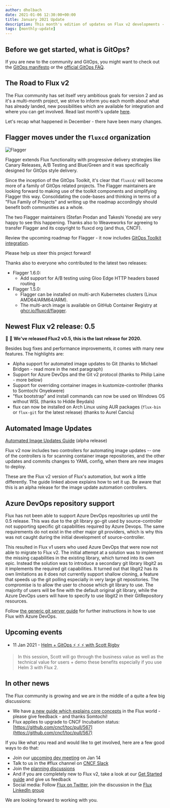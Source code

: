 ```yaml
---
author: dholbach
date: 2021-01-06 12:30:00+00:00
title: January 2021 Update
description: This month's edition of updates on Flux v2 developments - 0.5.0 release, Flagger as a Flux project, first Alpha of Image Update functionality, new guides and more.
tags: [monthly-update]
---
```


**Before we get started, what is GitOps?**
------------------------------------------

If you are new to the community and GitOps, you might want to check out
the [GitOps manifesto](https://web.archive.org/web/20231124194854/https://www.weave.works/blog/what-is-gitops-really)
or the [official GitOps FAQ](https://web.archive.org/web/20231206152723/https://www.weave.works/blog/the-official-gitops-faq).

**The Road to Flux v2**
-----------------------

The Flux community has set itself very ambitious goals for version 2 and
as it's a multi-month project, we strive to inform you each month about
what has already landed, new possibilities which are available for
integration and where you can get involved. Read last month's update
[here](/blog/2020/12/december-update/).

Let's recap what happened in December - there have been many changes.

Flagger moves under the `fluxcd` organization
---------------------------------------------

![Flagger](../../../../img/flagger-gitops.png)

Flagger extends Flux functionality with progressive delivery strategies
like Canary Releases, A/B Testing and Blue/Green and it was specifically
designed for GitOps style delivery.

Since the inception of the GitOps Toolkit, it's clear that `fluxcd/` will
become more of a family of GitOps related projects. The Flagger
maintainers are looking forward to making use of the toolkit components
and simplifying Flagger this way. Consolidating the code-bases and
thinking in terms of a "Flux Family of Projects" and writing up the
roadmap accordingly should benefit both communities as a whole.

The two Flagger maintainers (Stefan Prodan and Takeshi Yoneda) are very
happy to see this happening. Thanks also to Weaveworks for agreeing to transfer
Flagger and its copyright to fluxcd org (and thus, CNCF).

Review the upcoming roadmap for Flagger - it now includes [GitOps
Toolkit integration](https://github.com/fluxcd/flagger#roadmap).

Please help us steer this project forward!

Thanks also to everyone who contributed to the latest two releases:

- Flagger 1.6.0:
  - Add support for A/B testing using Gloo Edge HTTP headers based routing
- Flagger 1.5.0:
  - Flagger can be installed on multi-arch Kubernetes clusters (Linux AMD64/ARM64/ARM).
  - The multi-arch image is available on GitHub Container Registry at
    [ghcr.io/fluxcd/flagger](https://github.com/orgs/fluxcd/packages/container/package/flagger).

**Newest Flux v2 release: 0.5**
-------------------------------

:rocket: :gift: **We\'ve released Flux2 v0.5, this is the
last release for 2020.**

Besides bug fixes and performance
improvements, it comes with many new features. The highlights are:

- Alpha support for automated image updates to Git (thanks to Michael Bridgen - read more in the next paragraph)
- Support for Azure DevOps and the Git v2 protocol (thanks to Philip Laine - more below)
- Support for overriding container images in kustomize-controller (thanks to Somtochi Onyekwere)
- "flux bootstrap" and install commands can now be used on Windows OS without WSL (thanks to Hidde Beydals)
- flux can now be installed on Arch Linux using AUR packages (`flux-bin` or `flux-git` for the latest release) (thanks to Aurel Canciu)

Automated Image Updates
-----------------------

[Automated Image Updates Guide](/flux/guides/image-update/) (alpha release)

Flux v2 now includes two controllers for automating image updates \--
one of the controllers is for scanning container image repositories, and
the other updates and commits changes to YAML config, when there are new
images to deploy.

These are the Flux v2 version of Flux's automation, but work a little
differently. The guide linked above explains how to set it up. Be aware
that this is an alpha release for the image update automation
controllers.

Azure DevOps repository support
-------------------------------

Flux has not been able to support Azure DevOps repositories up until the
0.5 release. This was due to the git library go-git used by
source-controller not supporting specific git capabilities required by
Azure Devops. The same requirements do not exist in the other major git
providers, which is why this was not caught during the initial
development of source-controller.

This resulted in Flux v1 users who used Azure DevOps that were now not
able to migrate to Flux v2. The initial attempt at a solution was to
implement the missing capabilities in the existing library, which turned
into its own epic. Instead the solution was to introduce a
secondary git library libgit2 as it implements the required git
capabilities. It turned out that libgit2 has its own limitations as it
does not currently support shallow cloning, a feature that speeds up the
git polling especially in very large git repositories. The compromise is
to allow the user to choose which git library to use. The majority of
users will be fine with the default original git library, while the
Azure DevOps users will have to specify to use libgit2 in their
GitRepository resources.

Follow [the generic git server
guide](/flux/installation/bootstrap/generic-git-server/)
for further instructions in how to use Flux with Azure DevOps.

Upcoming events
---------------

- 11 Jan 2021 - [Helm + GitOps :zap: :zap: :zap: with Scott Rigby](https://www.meetup.com/GitOps-Community/events/275348736/)

> In this session, Scott will go through the business value as well as
> the technical value for users + demo these benefits especially if you
> use Helm 3 with Flux 2.

**In other news**
-----------------

The Flux community is growing and we are in the middle of a quite a few
big discussions:

- We have [a new guide which explains core concepts](/flux/concepts/) in the Flux world - please give feedback - and thanks Somtochi!
- Flux applies to upgrade to CNCF Incubation status: [https://github.com/cncf/toc/pull/567](https://github.com/cncf/toc/pull/567)

If you like what you read and would like to get involved, here are a few
good ways to do that:

- Join our [upcoming dev meeting](/community/#meetings) on Jan 14
- Talk to us in the \#flux channel on [CNCF Slack](https://slack.cncf.io/)
- Join the [planning discussions](https://github.com/fluxcd/flux2/discussions)
- And if you are completely new to Flux v2, take a look at our [Get Started guide](/flux/get-started/) and give us feedback
- Social media: Follow [Flux on Twitter](https://twitter.com/fluxcd), join the discussion in the [Flux LinkedIn group](https://www.linkedin.com/groups/8985374/)

We are looking forward to working with you.
